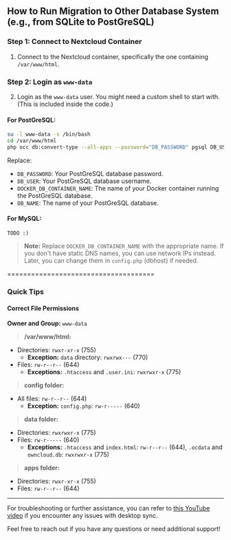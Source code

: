 ## How to Run Migration to Other Database System (e.g., from SQLite to PostGreSQL)

### Step 1: Connect to Nextcloud Container
1. Connect to the Nextcloud container, specifically the one containing `/var/www/html`.

### Step 2: Login as `www-data`
2. Login as the `www-data` user. You might need a custom shell to start with. (This is included inside the code.)

#### For PostGreSQL:

```bash
su -l www-data -s /bin/bash
cd /var/www/html
php occ db:convert-type --all-apps --password="DB_PASSWORD" pgsql DB_USER DOCKER_DB_CONTAINER_NAME DB_NAME
```

Replace:
- `DB_PASSWORD`: Your PostGreSQL database password.
- `DB_USER`: Your PostGreSQL database username.
- `DOCKER_DB_CONTAINER_NAME`: The name of your Docker container running the PostGreSQL database.
- `DB_NAME`: The name of your PostGreSQL database.

#### For MySQL:
```
TODO :)
```

> **Note:** Replace `DOCKER_DB_CONTAINER_NAME` with the appropriate name. If you don't have static DNS names, you can use network IPs instead. Later, you can change them in `config.php` (dbhost) if needed.

=====================================

### Quick Tips

#### Correct File Permissions

**Owner and Group:** `www-data`

> **/var/www/html:**
- Directories: `rwxr-xr-x` (755) 
  - **Exception:** `data` directory: `rwxrwx---` (770)
- Files: `rw-r--r--` (644)
  - **Exceptions:** `.htaccess` and `.user.ini`: `rwxrwxr-x` (775)

> **config folder:**
- All files: `rw-r--r--` (644)
  - **Exception:** `config.php`: `rw-r-----` (640)

> **data folder:**
- Directories: `rwxrwxr-x` (775)
- Files: `rw-r-----` (640)
  - **Exceptions:** `.htaccess` and `index.html`: `rw-r--r--` (644), `.ocdata` and `owncloud.db`: `rwxrwxr-x` (775)

> **apps folder:**
- Directories: `rwxr-xr-x` (755)
- Files: `rw-r--r--` (644)


---

For troubleshooting or further assistance, you can refer to [this YouTube video](https://www.youtube.com/watch?v=iFHbzWhKfuU&t=570s) if you encounter any issues with desktop sync.

Feel free to reach out if you have any questions or need additional support!